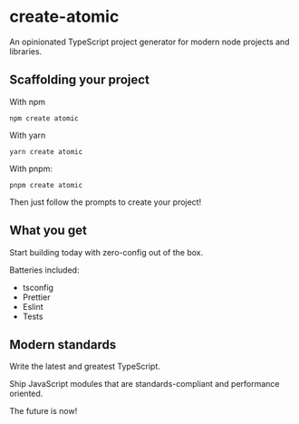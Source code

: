 # create-atomic
An opinionated TypeScript project generator for modern node projects and libraries.

## Scaffolding your project
With npm
```
npm create atomic
```

With yarn
```
yarn create atomic
```

With pnpm:
```
pnpm create atomic
```

Then just follow the prompts to create your project!

## What you get
Start building today with zero-config out of the box.

Batteries included:
  - tsconfig
  - Prettier
  - Eslint
  - Tests

## Modern standards
Write the latest and greatest TypeScript.

Ship JavaScript modules that are standards-compliant and performance oriented.

The future is now!
